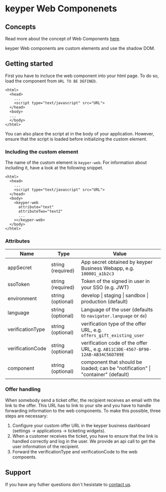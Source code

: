 # keyper Web Componenets

## Concepts

Read more about the concept of Web Components [here](https://developer.mozilla.org/de/docs/Web/Web_Components).

keyper Web components are custom elements and use the shadow DOM.

## Getting started

First you have to incluce the web component into your html page.
To do so, load the component from `URL TO BE DEFINED`.

```
<html>
  <head>
    ...
    <script type="text/javascript" src="URL">
  </head>
  <body>
  ...
  </body>
</html>
```

You can also place the script at in the body of your application. However, ensure that the script is loaded before initializing the custom element.

### Including the custom element

The name of the custom element is `keyper-web`. For information about including it, have a look at the following snippet.

```
<html>
  <head>
    ...
    <script type="text/javascript" src="URL">
  </head>
  <body>
    <keyper-web
      attribute="text"
      attributeTwo="text2"
      ...
    ></keyper-web>
  </body>
</html>
```

### Attributes

| Name             | Type              | Value                                                                           |
| ---------------- | ----------------- | ------------------------------------------------------------------------------- |
| appSecret        | string (required) | App secret obtained by keyper Business Webapp, e.g. `100001_a1b2c3`             |
| ssoToken         | string (required) | Token of the signed in user in your SSO (e.g. JWT)                              |
| environment      | string (optional) | develop \| staging \| sandbox \| production (default)                           |
| language         | string (optional) | Language of the user (defaults to `navigator.language` or `de`)                 |
| verificationType | string (optional) | verification type of the offer URL, e.g. `offers_gift_existing_user`            |
| verificationCode | string (optional) | verification code of the offer URL, e.g. `AB11C3DE-4567-8F90-12AB-AB34C56D789E` |
| component        | string (optional) | component that should be loaded; can be "notification" \| "container" (default) |


### Offer handling

When somebody send a ticket offer, the recipient receives an email with the link to the offer. This URL has to link to your site and you have to handle forwarding information to the web components. To make this possible, three steps are necessary:

1. Configure your custom offer URL in the keyper business dashboard (settings -> applications -> ticketing widgets).
2. When a customer receives the ticket, you have to ensure that the link is handled correctly and log in the user. We provide an api call to get the user information of the recipient.
3. Forward the verificationType and verificationCode to the web compoents.

## Support

If you have any futher questions don´t hesistate to [contact us](mailto:developers@keyper.io?subject=keyper%20web%20components).
